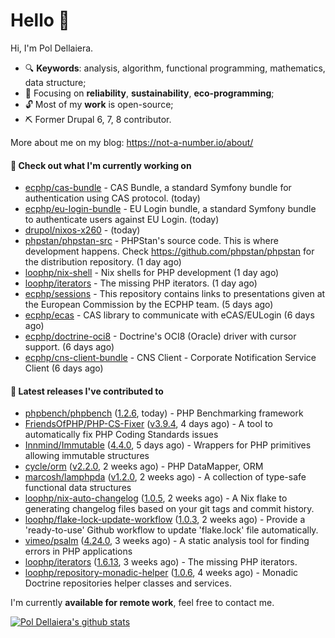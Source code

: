 # Hello 👋

Hi, I'm Pol Dellaiera.

- 🔍 **Keywords**: analysis, algorithm, functional programming, mathematics, data structure;
- 🎯 Focusing on **reliability**, **sustainability**, **eco-programming**;
- 🔓 Most of my **work** is open-source;
- ⛏️ Former Drupal 6, 7, 8 contributor.

More about me on my blog: https://not-a-number.io/about/

#### 👷 Check out what I'm currently working on

- [ecphp/cas-bundle](https://github.com/ecphp/cas-bundle) - CAS Bundle, a standard Symfony bundle for authentication using CAS protocol. (today)
- [ecphp/eu-login-bundle](https://github.com/ecphp/eu-login-bundle) - EU Login bundle, a standard Symfony bundle to authenticate users against EU Login. (today)
- [drupol/nixos-x260](https://github.com/drupol/nixos-x260) -  (today)
- [phpstan/phpstan-src](https://github.com/phpstan/phpstan-src) - PHPStan&#39;s source code. This is where development happens. Check https://github.com/phpstan/phpstan for the distribution repository. (1 day ago)
- [loophp/nix-shell](https://github.com/loophp/nix-shell) - Nix shells for PHP development (1 day ago)
- [loophp/iterators](https://github.com/loophp/iterators) - The missing PHP iterators. (1 day ago)
- [ecphp/sessions](https://github.com/ecphp/sessions) - This repository contains links to presentations given at the European Commission by the ECPHP team. (5 days ago)
- [ecphp/ecas](https://github.com/ecphp/ecas) - CAS library to communicate with eCAS/EULogin (6 days ago)
- [ecphp/doctrine-oci8](https://github.com/ecphp/doctrine-oci8) - Doctrine&#39;s OCI8 (Oracle) driver with cursor support. (6 days ago)
- [ecphp/cns-client-bundle](https://github.com/ecphp/cns-client-bundle) - CNS Client - Corporate Notification Service Client (6 days ago)

#### 🔭 Latest releases I've contributed to

- [phpbench/phpbench](https://github.com/phpbench/phpbench) ([1.2.6](https://github.com/phpbench/phpbench/releases/tag/1.2.6), today) - PHP Benchmarking framework
- [FriendsOfPHP/PHP-CS-Fixer](https://github.com/FriendsOfPHP/PHP-CS-Fixer) ([v3.9.4](https://github.com/FriendsOfPHP/PHP-CS-Fixer/releases/tag/v3.9.4), 4 days ago) - A tool to automatically fix PHP Coding Standards issues
- [Innmind/Immutable](https://github.com/Innmind/Immutable) ([4.4.0](https://github.com/Innmind/Immutable/releases/tag/4.4.0), 5 days ago) - Wrappers for PHP primitives allowing immutable structures
- [cycle/orm](https://github.com/cycle/orm) ([v2.2.0](https://github.com/cycle/orm/releases/tag/v2.2.0), 2 weeks ago) - PHP DataMapper, ORM
- [marcosh/lamphpda](https://github.com/marcosh/lamphpda) ([v1.2.0](https://github.com/marcosh/lamphpda/releases/tag/v1.2.0), 2 weeks ago) - A collection of type-safe functional data structures
- [loophp/nix-auto-changelog](https://github.com/loophp/nix-auto-changelog) ([1.0.5](https://github.com/loophp/nix-auto-changelog/releases/tag/1.0.5), 2 weeks ago) - A Nix flake to generating changelog files based on your git tags and commit history.
- [loophp/flake-lock-update-workflow](https://github.com/loophp/flake-lock-update-workflow) ([1.0.3](https://github.com/loophp/flake-lock-update-workflow/releases/tag/1.0.3), 2 weeks ago) - Provide a &#39;ready-to-use&#39; Github workflow to update &#39;flake.lock&#39; file automatically.
- [vimeo/psalm](https://github.com/vimeo/psalm) ([4.24.0](https://github.com/vimeo/psalm/releases/tag/4.24.0), 3 weeks ago) - A static analysis tool for finding errors in PHP applications
- [loophp/iterators](https://github.com/loophp/iterators) ([1.6.13](https://github.com/loophp/iterators/releases/tag/1.6.13), 3 weeks ago) - The missing PHP iterators.
- [loophp/repository-monadic-helper](https://github.com/loophp/repository-monadic-helper) ([1.0.6](https://github.com/loophp/repository-monadic-helper/releases/tag/1.0.6), 4 weeks ago) - Monadic Doctrine repositories helper classes and services.

I'm currently **available for remote work**, feel free to contact me.

[![Pol Dellaiera's github stats](https://github-readme-stats.vercel.app/api?username=drupol&count_private=true&show_icons=true)](https://github.com/drupol)
